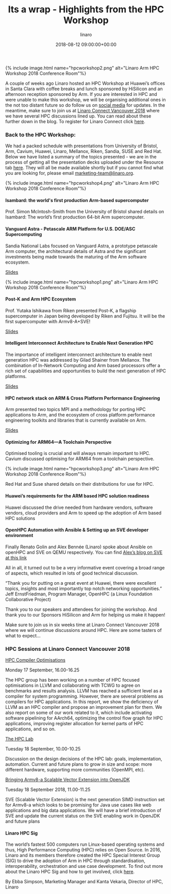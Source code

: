 ﻿---
title: Its a wrap - Highlights from the HPC Workshop
author: linaro
layout: post
date: 2018-08-12 09:00:00+00:00
description: >-
  A couple of weeks ago Linaro hosted an HPC Workshop at Huawei’s offices in Santa Clara with coffee breaks and lunch sponsored by HiSilicon and an afternoon reception sponsored by Arm.
categories: Blog
tags: Arm, Linaro, HPC, Workshop, Santa Clara, Huawei, HiSilicon, University of Bristol, Arm, Cavium, Huawei, Linaro, Mellanox, Riken, Sandia, SUSE , Red Hat
image:
  featured: true
  path: /assets/images/blog/hpcworkshop2.png
---

{% include image.html name="hpcworkshop2.png" alt="Linaro Arm HPC Workshop 2018 Conference Room"%}

A couple of weeks ago Linaro hosted an HPC Workshop at Huawei’s offices in Santa Clara with coffee breaks and lunch sponsored by HiSilicon and an afternoon reception sponsored by Arm. If you are interested in HPC and were unable to make this workshop, we will be organising additional ones in the not too distant future so do follow us on [social media](https://twitter.com/LinaroOrg?lang=en) for updates. In the meantime, make sure to join us at [Linaro Connect Vancouver 2018](https://connect.linaro.org/) where we have several HPC discussions lined up. You can read about these further down in the blog. To register for Linaro Connect click [here](https://connect.linaro.org/register/).

### Back to the HPC Workshop:

We had a packed schedule with presentations from University of Bristol, Arm, Cavium, Huawei, Linaro, Mellanox, Riken, Sandia, SUSE and Red Hat. Below we have listed a summary of the topics presented - we are in the process of getting all the presentation decks uploaded under the Resource tab [here](/events/arm-hpc-santa-clara-2018/). They will all be made available shortly but if you cannot find what you are looking for, please email [marketing-team@linaro.org](mailto:marketing-team@linaro.org).

{% include image.html name="hpcworkshop4.png" alt="Linaro Arm HPC Workshop 2018 Conference Room"%}

#### Isambard: the world's first production Arm-based supercomputer

Prof. Simon McIntosh-Smith from the University of Bristol shared details on Isambard: The world’s first production 64-bit Arm supercomputer.

#### Vanguard Astra - Petascale ARM Platform for U.S. DOE/ASC Supercomputing

Sandia National Labs focused on Vanguard Astra, a prototype petascale Arm computer, the architectural details of Astra and the significant investments being made towards the maturing of the Arm software ecosystem.

[Slides](https://www.slideshare.net/linaroorg/andrew-j-younge-vanguard-astra-petascale-arm-platform-for-us-doeasc-supercomputing-linaro-arm-hpc-workshop)

{% include image.html name="hpcworkshop1.png" alt="Linaro Arm HPC Workshop 2018 Conference Room"%}

#### Post-K and Arm HPC Ecosystem

Prof. Yutaka Ishikawa from Riken presented Post-K, a flagship supercomputer in Japan being developed by Riken and Fujitsu. It will be the first supercomputer with Armv8-A+SVE!

[Slides](https://www.slideshare.net/linaroorg/yutaka-ishikawa-postk-and-arm-hpc-ecosystem-linaro-arm-hpc-workshop-santa-clara-2018)

#### Intelligent Interconnect Architecture to Enable Next Generation HPC

The importance of intelligent interconnect architecture to enable next generation HPC was addressed by Gilad Shainer from Mellanox. The combination of In-Network Computing and Arm based processors offer a rich set of capabilities and opportunities to build the next generation of HPC platforms.

[Slides](https://www.slideshare.net/linaroorg/intelligent-interconnect-architecture-to-enable-next-generation-hpc-linaro-hpc-workshop-2018)

#### HPC network stack on ARM & Cross Platform Performance Engineering

Arm presented two topics MPI and a methodology for porting HPC applications to Arm, and the ecosystem of cross platform performance engineering toolkits and libraries that is currently available on Arm.

[Slides](https://www.slideshare.net/linaroorg/hpc-network-stack-on-arm-linaro-hpc-workshop-2018)

#### Optimizing for ARM64—A Toolchain Perspective

Optimised tooling is crucial and will always remain important to HPC. Cavium discussed optimising for ARM64 from a toolchain perspective.

{% include image.html name="hpcworkshop3.png" alt="Linaro Arm HPC Workshop 2018 Conference Room"%}

Red Hat and Suse shared details on their distributions for use for HPC.

#### Huawei’s requirements for the ARM based HPC solution readiness

Huawei discussed the drive needed from hardware vendors, software vendors, cloud providers and Arm to speed up the adoption of Arm based HPC solutions

#### OpenHPC Automation with Ansible & Setting up an SVE developer environment

Finally Renato Golin and Alex Bennée (Linaro) spoke about Ansible on openHPC and SVE on QEMU respectively. You can find [Alex’s blog on SVE at this link](https://www.linaro.org/blog/sve-in-qemu-linux-user/)

All in all, it turned out to be a very informative event covering a broad range of aspects, which resulted in lots of good technical discussion.

“Thank you for putting on a great event at Huawei, there were excellent topics, insights and most importantly top notch networking opportunities.” Jeff ErnstFriedman, Program Manager, OpenHPC (a Linux Foundation Collaborative Project)

Thank you to our speakers and attendees for joining the workshop. And thank you to our Sponsors HiSilicon and Arm for helping us make it happen!

Make sure to join us in six weeks time at Linaro Connect Vancouver 2018 where we will continue discussions around HPC. Here are some tasters of what to expect...

### HPC Sessions at Linaro Connect Vancouver 2018

[HPC Compiler Optimisations](https://yvr18.pathable.com/meetings/740371)

Monday 17 September, 16.00-16.25

The HPC group has been working on a number of HPC focused optimisations in LLVM and collaborating with TCWG to agree on benchmarks and results analysis. LLVM has reached a sufficient level as a compiler for system programming. However, there are several problems as compilers for HPC applications. In this report, we show the deficiency of LLVM as an HPC compiler and propose an improvement plan for them. We also report on some of our work related to it, which include activating software pipelining for AArch64, optimizing the control flow graph for HPC applications, improving register allocation for kernel parts of HPC applications, and so on.

[The HPC Lab](https://yvr18.pathable.com/meetings/740378)

Tuesday 18 September, 10.00-10.25

Discussion on the design decisions of the HPC lab: goals, implementation, automation. Current and future plans to grow in size and scope: more different hardware, supporting more communities (OpenMPI, etc).

[Bringing Armv8-a Scalable Vector Extension into OpenJDK](https://yvr18.pathable.com/meetings/740385)

Tuesday 18 September 2018, 11.00-11.25

SVE (Scalable Vector Extension) is the next generation SIMD instruction set for Armv8-a which looks to be promising for Java use cases like web applications and big data applications. We will have a brief introduction of SVE and update the current status on the SVE enabling work in OpenJDK and future plans

#### Linaro HPC Sig

The world’s fastest 500 computers run Linux-based operating systems and thus, High Performance Computing (HPC) relies on Open Source. In 2016, Linaro and its members therefore created the HPC Special Interest Group (SIG) to drive the adoption of Arm in HPC through standardisation, interoperability, orchestration and use case development. To find out more about the Linaro HPC Sig and how to get involved, click [here](/engineering/high-performance-computing/).

By Ebba Simpson, Marketing Manager and Kanta Vekaria, Director of HPC, Linaro
